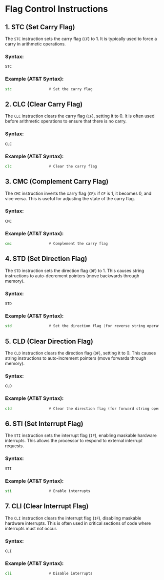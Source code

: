 # Flag Control Instructions

## 1. STC (Set Carry Flag)
The `STC` instruction sets the carry flag (`CF`) to 1. It is typically used to force a carry in arithmetic operations.

### Syntax:
```
STC
```

### Example (AT&T Syntax):
```asm
stc                 # Set the carry flag
```

## 2. CLC (Clear Carry Flag)
The `CLC` instruction clears the carry flag (`CF`), setting it to 0. It is often used before arithmetic operations to ensure that there is no carry.

### Syntax:
```
CLC
```

### Example (AT&T Syntax):
```asm
clc                 # Clear the carry flag
```

## 3. CMC (Complement Carry Flag)
The `CMC` instruction inverts the carry flag (`CF`): if `CF` is 1, it becomes 0, and vice versa. This is useful for adjusting the state of the carry flag.

### Syntax:
```
CMC
```

### Example (AT&T Syntax):
```asm
cmc                 # Complement the carry flag
```

## 4. STD (Set Direction Flag)
The `STD` instruction sets the direction flag (`DF`) to 1. This causes string instructions to auto-decrement pointers (move backwards through memory).

### Syntax:
```
STD
```

### Example (AT&T Syntax):
```asm
std                 # Set the direction flag (for reverse string operations)
```

## 5. CLD (Clear Direction Flag)
The `CLD` instruction clears the direction flag (`DF`), setting it to 0. This causes string instructions to auto-increment pointers (move forwards through memory).

### Syntax:
```
CLD
```

### Example (AT&T Syntax):
```asm
cld                 # Clear the direction flag (for forward string operations)
```

## 6. STI (Set Interrupt Flag)
The `STI` instruction sets the interrupt flag (`IF`), enabling maskable hardware interrupts. This allows the processor to respond to external interrupt requests.

### Syntax:
```
STI
```

### Example (AT&T Syntax):
```asm
sti                 # Enable interrupts
```

## 7. CLI (Clear Interrupt Flag)
The `CLI` instruction clears the interrupt flag (`IF`), disabling maskable hardware interrupts. This is often used in critical sections of code where interrupts must not occur.

### Syntax:
```
CLI
```

### Example (AT&T Syntax):
```asm
cli                 # Disable interrupts
```
